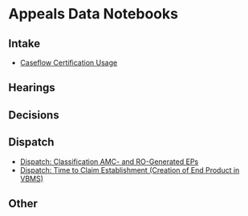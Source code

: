 # Appeals Data Notebooks

## Intake
* [Caseflow Certification Usage](https://department-of-veterans-affairs.github.io/appeals-data/notebooks/intake/certification-usage.nb.html)

## Hearings

## Decisions

## Dispatch
* [Dispatch: Classification AMC- and RO-Generated EPs](https://department-of-veterans-affairs.github.io/appeals-data/notebooks/dispatch/amc-ro-classification.nb.html)
* [Dispatch: Time to Claim Establishment (Creation of End Product in VBMS)](https://department-of-veterans-affairs.github.io/appeals-data/notebooks/dispatch/time-to-ep.nb.html)

## Other

